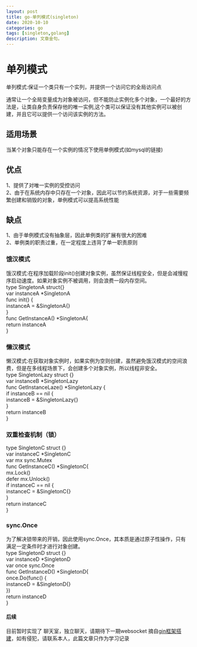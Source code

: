 ```yaml
---
layout: post
title: go-单列模式(singleton)
date: 2020-10-10
categories: go
tags: [singleton,golang]
description: 文章金句。 
---
```

# 单列模式 #
单列模式:保证一个类只有一个实列，并提供一个访问它的全局访问点<br>

通常让一个全局变量成为对象被访问，但不能防止实例化多个对象，一个最好的方法是，让类自身负责保存他的唯一实例,这个类可以保证没有其他实例可以被创建，并且它可以提供一个访问该实例的方法。<br>


## 适用场景 ##
当某个对象只能存在一个实例的情况下使用单例模式(如mysql的链接)
## 优点 ##
1、提供了对唯一实例的受控访问<br>
2、由于在系统内存中只存在一个对象，因此可以节约系统资源，对于一些需要频繁创建和销毁的对象，单例模式可以提高系统性能<br>
## 缺点 ##
1、由于单例模式没有抽象层，因此单例类的扩展有很大的困难 <br>
2、单例类的职责过重，在一定程度上违背了单一职责原则 <br>
### 饿汉模式 ###
饿汉模式:在程序加载阶段init()创建对象实例，虽然保证线程安全，但是会减慢程序启动速度。如果对象实例不被调用，则会浪费一段内存空间。<br>
type SingletonA struct{} <br>
var instanceA *SingletonA <br>
func init() { <br>
instanceA = &SingletonA{} <br>
}<br>
func GetInstanceA() *SingletonA{ <br>
    return instanceA <br>
} <br>
### 懒汉模式 ###
懒汉模式:在获取对象实例时，如果实例为空则创建，虽然避免饿汉模式的空间浪费，但是在多线程场景下，会创建多个对象实例，所以线程非安全。<br>
type SingletonLazy struct {} <br>
var instanceB *SingletonLazy <br>
func GetInstanceLaze() *SingletonLazy { <br>
	if instanceB == nil { <br>
		instanceB = &SingletonLazy{} <br>
	} <br>
	return instanceB <br>
} <br>
### 双重检查机制（锁） ###
type SingletonC struct {} <br>
var instanceC *SingletonC <br>
var mx sync.Mutex <br>
func GetInstanceC() *SingletonC{ <br>
	mx.Lock() <br>
	defer mx.Unlock() <br>
	if instanceC == nil { <br>
		instanceC = &SingletonC{} <br>
	} <br>
	return instanceC <br>
} <br>
### sync.Once ###
为了解决锁带来的开销，因此使用sync.Once，其本质是通过原子性操作，只有满足一定条件时才进行对象创建。<br>
type SingletonD struct {} <br>
var instanceD *SingletonD <br>
var once sync.Once <br>
func GetInstanceD() *SingletonD{ <br>
	once.Do(func() { <br>
		instanceD = &SingletonD{} <br>
	}) <br>
	return instanceD <br>
} <br>
#### 后续 ####
目前暂时实现了 聊天室，独立聊天，请期待下一期websocket
摘自[gin框架搭建](https://studygolang.com/subject/194)，如有侵犯，请联系本人，此篇文章只作为学习记录